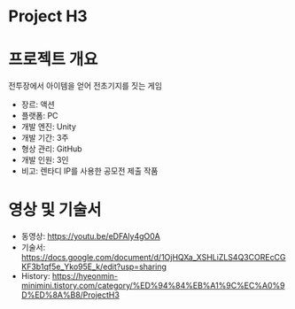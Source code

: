 # Project H3
# 프로젝트 개요
전투장에서 아이템을 얻어 전초기지를 짓는 게임

- 장르: 액션
- 플랫폼: PC
- 개발 엔진: Unity
- 개발 기간: 3주
- 형상 관리: GitHub
- 개발 인원: 3인
- 비고: 렌타디 IP를 사용한 공모전 제출 작품
# 영상 및 기술서
- 동영상: https://youtu.be/eDFAly4gO0A
- 기술서: https://docs.google.com/document/d/1OjHQXa_XSHLiZLS4Q3COREcCGKF3b1qf5e_Yko95E_k/edit?usp=sharing
- History: https://hyeonmin-minimini.tistory.com/category/%ED%94%84%EB%A1%9C%EC%A0%9D%ED%8A%B8/ProjectH3

